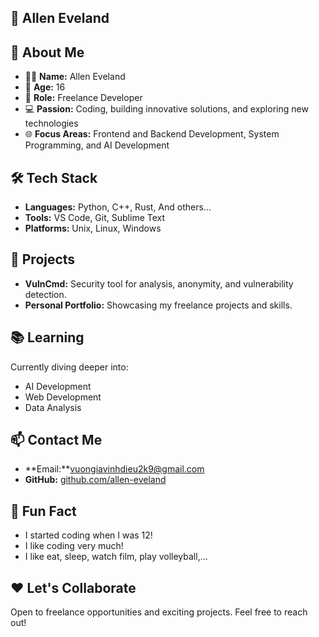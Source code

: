 ## 👋 Allen Eveland    
  
## 🌟 About Me  
- 🧑‍💻 **Name:** Allen Eveland  
- 🎂 **Age:** 16  
- 💼 **Role:** Freelance Developer  
- 💻 **Passion:** Coding, building innovative solutions, and exploring new technologies  
- 🌐 **Focus Areas:** Frontend and Backend Development, System Programming, and AI Development 
  
## 🛠️ Tech Stack  
- **Languages:** Python, C++, Rust, And others...  
- **Tools:** VS Code, Git, Sublime Text  
- **Platforms:** Unix, Linux, Windows  
  
## 🚀 Projects  
- **VulnCmd:** Security tool for analysis, anonymity, and vulnerability detection.  
- **Personal Portfolio:** Showcasing my freelance projects and skills.  
  
## 📚 Learning  
Currently diving deeper into:  
- AI Development  
- Web Development  
- Data Analysis  
  
## 📫 Contact Me  
- **Email:**vuongiavinhdieu2k9@gmail.com  
- **GitHub:** [github.com/allen-eveland](#)  
  
## 💬 Fun Fact  
- I started coding when I was 12!
- I like coding very much!  
- I like eat, sleep, watch film, play volleyball,...  
  
## ❤️ Let's Collaborate  
Open to freelance opportunities and exciting projects. Feel free to reach out!  
  